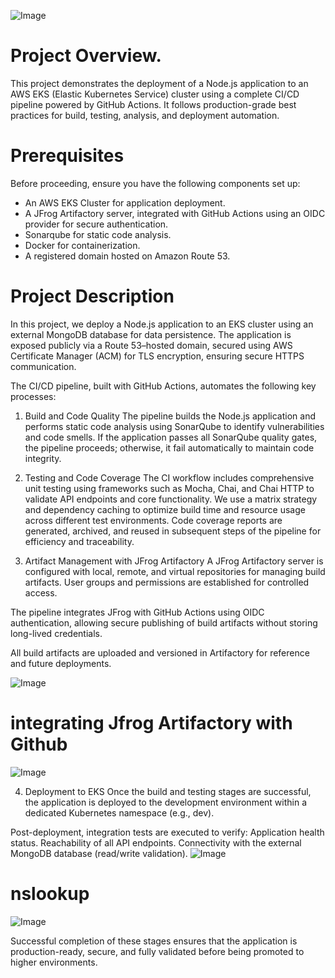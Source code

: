 ![Image](https://github.com/user-attachments/assets/2f5c0ba4-bc46-446c-be1a-e29d826513c0)
# Project Overview.
This project demonstrates the deployment of a Node.js application to an AWS EKS (Elastic Kubernetes Service) cluster using a complete CI/CD pipeline powered by GitHub Actions. It follows production-grade best practices for build, testing, analysis, and deployment automation.

# Prerequisites
Before proceeding, ensure you have the following components set up:
- An AWS EKS Cluster for application deployment.
- A JFrog Artifactory server, integrated with GitHub Actions using an OIDC provider for secure authentication.
- Sonarqube for static code analysis.
- Docker for containerization.
- A registered domain hosted on Amazon Route 53.

# Project Description
In this project, we deploy a Node.js application to an EKS cluster using an external MongoDB database for data persistence.
The application is exposed publicly via a Route 53–hosted domain, secured using AWS Certificate Manager (ACM) for TLS encryption, ensuring secure HTTPS communication.

The CI/CD pipeline, built with GitHub Actions, automates the following key processes:

1. Build and Code Quality
The pipeline builds the Node.js application and performs static code analysis using SonarQube to identify vulnerabilities and code smells.
If the application passes all SonarQube quality gates, the pipeline proceeds; otherwise, it fail automatically to maintain code integrity.

2. Testing and Code Coverage
The CI workflow includes comprehensive unit testing using frameworks such as Mocha, Chai, and Chai HTTP to validate API endpoints and core functionality.
We use a matrix strategy and dependency caching to optimize build time and resource usage across different test environments.
Code coverage reports are generated, archived, and reused in subsequent steps of the pipeline for efficiency and traceability.

3. Artifact Management with JFrog Artifactory
A JFrog Artifactory server is configured with local, remote, and virtual repositories for managing build artifacts.
User groups and permissions are established for controlled access.

The pipeline integrates JFrog with GitHub Actions using OIDC authentication, allowing secure publishing of build artifacts without storing long-lived credentials.

All build artifacts are uploaded and versioned in Artifactory for reference and future deployments.

![Image](https://github.com/user-attachments/assets/f7003745-39ce-4733-a36d-8abb6ae227a8)

# integrating Jfrog Artifactory with Github
![Image](https://github.com/user-attachments/assets/9297b418-5ce1-4625-9174-a9fdcc1a9c3d)

4. Deployment to EKS
Once the build and testing stages are successful, the application is deployed to the development environment within a dedicated Kubernetes namespace (e.g., dev).

Post-deployment, integration tests are executed to verify:
Application health status.
Reachability of all API endpoints.
Connectivity with the external MongoDB database (read/write validation).
![Image](https://github.com/user-attachments/assets/2c44bdf5-d23d-4a66-8054-b3834bcbece4)

# nslookup
![Image](https://github.com/user-attachments/assets/58f33471-6783-4e78-932f-098967c71dc8)

Successful completion of these stages ensures that the application is production-ready, secure, and fully validated before being promoted to higher environments.


